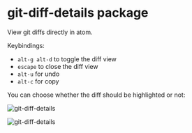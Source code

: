 # git-diff-details package

View git diffs directly in atom.

Keybindings:
  * `alt-g alt-d` to toggle the diff view
  * `escape` to close the diff view
  * `alt-u` for undo
  * `alt-c` for copy

You can choose whether the diff should be highlighted or not:

![git-diff-details](https://github.com/samu/git-diff-details/blob/master/flat.png?raw=true)

![git-diff-details](https://github.com/samu/git-diff-details/blob/master/highlighted.png?raw=true)
